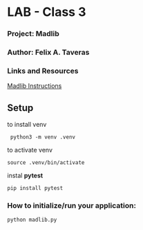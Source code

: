 
# LAB - Class 3

### Project: Madlib
### Author: Felix A. Taveras
### Links and Resources

[Madlib Instructions](https://www.franklinlakes.org/vertical/sites/%7B02E9C1B5-59B4-4B82-8487-CE42C675CF8A%7D/uploads/Mad_Libs_PDF.pdf)

## Setup

to install venv

     python3 -m venv .venv
to activate venv

    source .venv/bin/activate

instal __pytest__

    pip install pytest


### How to initialize/run your application:

    python madlib.py




